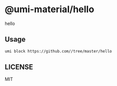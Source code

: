 # @umi-material/hello

hello

## Usage

```sh
umi block https://github.com//tree/master/hello
```

## LICENSE

MIT
